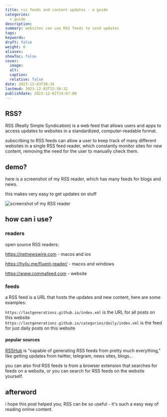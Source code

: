 ```yaml
---
title: rss feeds and content updates - a guide
categories:
  - guide
description: 
summary: websites can use RSS feeds to send updates
tags: 
keywords: 
draft: false
weight: 0
aliases: 
showToc: false
cover:
  image: 
  alt: 
  caption: 
  relative: false
date: 2023-12-03T10:34
lastmod: 2023-12-03T15:50:32
publishdate: 2023-12-02T14:07:00
---
```





## RSS?

RSS (Really Simple Syndication) is a web feed that allows users and apps to access updates to websites in a standardized, computer-readable format.

subscribing to RSS feeds can allow a user to keep track of many different websites in a single RSS feed reader, which constantly monitor sites for new content, removing the need for the user to manually check them.


## demo?

here is a screenshot of my RSS reader, which has many feeds for blogs and news.

this makes very easy to get updates on stuff
  
![screenshot of my RSS reader](/images/rss-reader.jpg)

## how can i use?

### readers

open source RSS readers:

<https://netnewswire.com> - macos and ios

<https://hyliu.me/fluent-reader/> - macos and windows

<https://www.commafeed.com> - website


### feeds

a RSS feed is a URL that hosts the updates and new content, here are some examples:

`https://lastgenerationz.github.io/index.xml` is the URL for all posts on this website
`https://lastgenerationz.github.io/categories/daily/index.xml` is the feed for just daily posts on this website


#### popular sources

[RSSHub](https://docs.rsshub.app/) is "capable of generating RSS feeds from pretty much everything," like getting updates from twitter, telegram, news sites, blogs...

you can also find RSS feeds is from a browser extension that searches for feeds on a website, or you can search for RSS feeds on the website yourself.

## afterword

i hope this post helped you; RSS can be so useful - it's such a easy way of reading online content.

